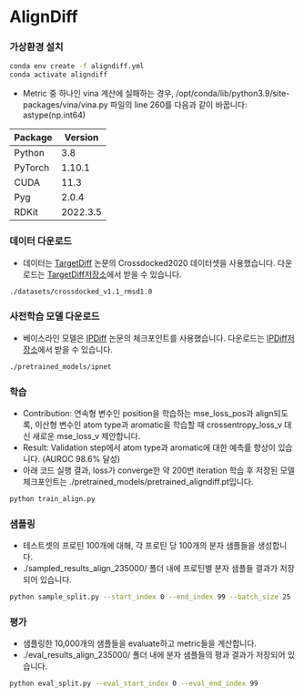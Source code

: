 # AlignDiff

### 가상환경 설치
```bash
conda env create -f aligndiff.yml
conda activate aligndiff
```

- Metric 중 하나인 vina 계산에 실패하는 경우, /opt/conda/lib/python3.9/site-packages/vina/vina.py 파일의 line 260를 다음과 같이 바꿉니다: astype(np.int64)

| Package           | Version   |
|-------------------|-----------|
| Python            | 3.8       |
| PyTorch           | 1.10.1    |
| CUDA              | 11.3      |
| Pyg               | 2.0.4     |
| RDKit             | 2022.3.5  |


### 데이터 다운로드
- 데이터는 [TargetDiff](https://arxiv.org/abs/2303.03543) 논문의 Crossdocked2020 데이터셋을 사용했습니다. 다운로드는 [TargetDiff저장소](https://github.com/guanjq/targetdiff?tab=readme-ov-file#data)에서 받을 수 있습니다.
```bash
./datasets/crossdocked_v1.1_rmsd1.0
```


### 사전학습 모델 다운로드
- 베이스라인 모델은 [IPDiff](https://openreview.net/forum?id=qH9nrMNTIW) 논문의 체크포인트를 사용했습니다. 다운로드는 [IPDiff저장소](https://github.com/YangLing0818/IPDiff/tree/main?tab=readme-ov-file#%EF%B8%8F%EF%B8%8Fpretrained-ipdiff)에서 받을 수 있습니다.
```bash
./pretrained_models/ipnet
```


### 학습
- Contribution: 연속형 변수인 position을 학습하는 mse_loss_pos과 align되도록, 이산형 변수인 atom type과 aromatic을 학습할 때 crossentropy_loss_v 대신 새로운 mse_loss_v 제안합니다.
- Result: Validation step에서 atom type과 aromatic에 대한 예측률 향상이 있습니다. (AUROC 98.6% 달성)
- 아래 코드 실행 결과, loss가 converge한 약 200번 iteration 학습 후 저장된 모델 체크포인트는 ./pretrained_models/pretrained_aligndiff.pt입니다.
```bash
python train_align.py
```


### 샘플링
- 테스트셋의 프로틴 100개에 대해, 각 프로틴 당 100개의 분자 샘플들을 생성합니다.
- ./sampled_results_align_235000/ 폴더 내에 프로틴별 분자 샘플들 결과가 저장되어 있습니다.
```bash
python sample_split.py --start_index 0 --end_index 99 --batch_size 25
```


### 평가
- 샘플링한 10,000개의 샘플들을 evaluate하고 metric들을 계산합니다.
- ./eval_results_align_235000/ 폴더 내에 분자 샘플들의 평과 결과가 저장되어 있습니다.
```bash
python eval_split.py --eval_start_index 0 --eval_end_index 99
```
